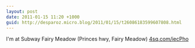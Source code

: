 ```yaml
---
layout: post
date: 2011-01-15 11:20 +1000
guid: http://desparoz.micro.blog/2011/01/15/t26086183599607808.html
---
```

I'm at Subway Fairy Meadow (Princes hwy, Fairy Meadow) [4sq.com/iecPho](http://4sq.com/iecPho)
